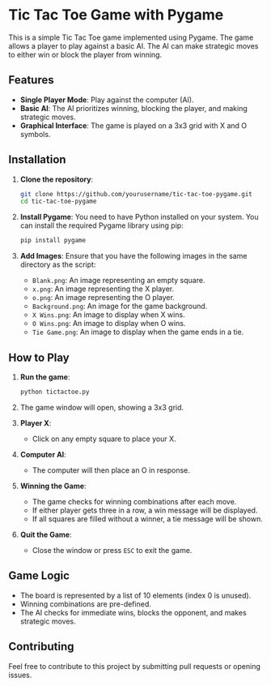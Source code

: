 # Tic Tac Toe Game with Pygame

This is a simple Tic Tac Toe game implemented using Pygame. The game allows a player to play against a basic AI. The AI can make strategic moves to either win or block the player from winning.

## Features

- **Single Player Mode**: Play against the computer (AI).
- **Basic AI**: The AI prioritizes winning, blocking the player, and making strategic moves.
- **Graphical Interface**: The game is played on a 3x3 grid with X and O symbols.

## Installation

1. **Clone the repository**:
    ```bash
    git clone https://github.com/yourusername/tic-tac-toe-pygame.git
    cd tic-tac-toe-pygame
    ```

2. **Install Pygame**:
    You need to have Python installed on your system. You can install the required Pygame library using pip:
    ```bash
    pip install pygame
    ```

3. **Add Images**:
    Ensure that you have the following images in the same directory as the script:
    - `Blank.png`: An image representing an empty square.
    - `x.png`: An image representing the X player.
    - `o.png`: An image representing the O player.
    - `Background.png`: An image for the game background.
    - `X Wins.png`: An image to display when X wins.
    - `O Wins.png`: An image to display when O wins.
    - `Tie Game.png`: An image to display when the game ends in a tie.

## How to Play

1. **Run the game**:
    ```bash
    python tictactoe.py
    ```

2. The game window will open, showing a 3x3 grid.
   
3. **Player X**:
   - Click on any empty square to place your X.
   
4. **Computer AI**:
   - The computer will then place an O in response.

5. **Winning the Game**:
   - The game checks for winning combinations after each move.
   - If either player gets three in a row, a win message will be displayed.
   - If all squares are filled without a winner, a tie message will be shown.

6. **Quit the Game**:
   - Close the window or press `ESC` to exit the game.

## Game Logic

- The board is represented by a list of 10 elements (index 0 is unused).
- Winning combinations are pre-defined.
- The AI checks for immediate wins, blocks the opponent, and makes strategic moves.

## Contributing

Feel free to contribute to this project by submitting pull requests or opening issues.

 
